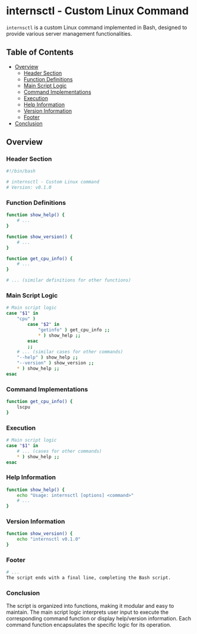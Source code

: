 # internsctl - Custom Linux Command

`internsctl` is a custom Linux command implemented in Bash, designed to provide various server management functionalities.

## Table of Contents

- [Overview](#overview)
  - [Header Section](#header-section)
  - [Function Definitions](#function-definitions)
  - [Main Script Logic](#main-script-logic)
  - [Command Implementations](#command-implementations)
  - [Execution](#execution)
  - [Help Information](#help-information)
  - [Version Information](#version-information)
  - [Footer](#footer)
- [Conclusion](#conclusion)

## Overview

### Header Section

```bash
#!/bin/bash

# internsctl - Custom Linux command
# Version: v0.1.0

```

### Function Definitions
```bash
function show_help() {
    # ...
}

function show_version() {
    # ...
}

function get_cpu_info() {
    # ...
}

# ... (similar definitions for other functions)
```

### Main Script Logic

```bash
# Main script logic
case "$1" in
    "cpu" )
        case "$2" in
            "getinfo" ) get_cpu_info ;;
            * ) show_help ;;
        esac
        ;;
    # ... (similar cases for other commands)
    "--help" ) show_help ;;
    "--version" ) show_version ;;
    * ) show_help ;;
esac
```

### Command Implementations
```bash
function get_cpu_info() {
    lscpu
}
```

### Execution
```bash
# Main script logic
case "$1" in
    # ... (cases for other commands)
    * ) show_help ;;
esac
```

### Help Information

```bash
function show_help() {
    echo "Usage: internsctl [options] <command>"
    # ...
}
```

### Version Information
```bash
function show_version() {
    echo "internsctl v0.1.0"
}
```

### Footer
```bash
# ...
The script ends with a final line, completing the Bash script.
```

### Conclusion
The script is organized into functions, making it modular and easy to maintain. The main script logic interprets user input to execute the corresponding command function or display help/version information. Each command function encapsulates the specific logic for its operation.




